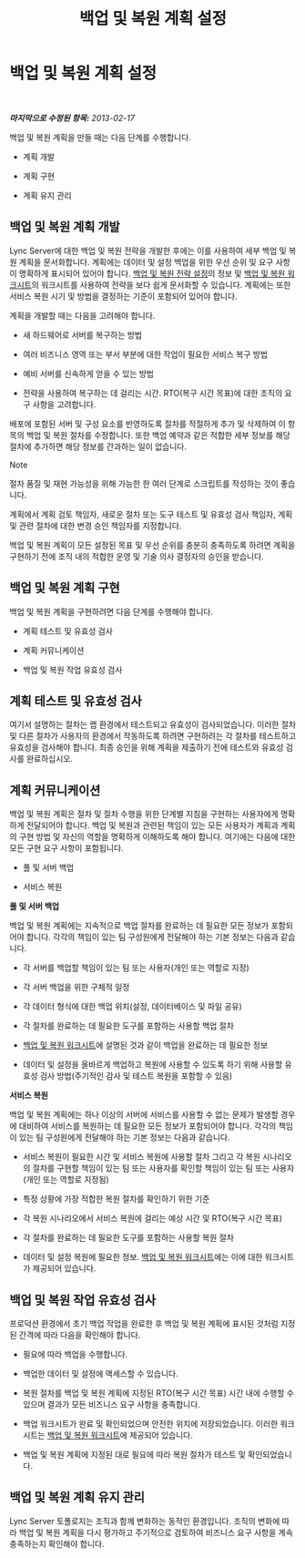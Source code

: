 ﻿---
title: 백업 및 복원 계획 설정
TOCTitle: 백업 및 복원 계획 설정
ms:assetid: 9f562ef1-3804-41e2-b3e4-d45b2e8c63c9
ms:mtpsurl: https://technet.microsoft.com/ko-kr/library/Hh202183(v=OCS.15)
ms:contentKeyID: 52056913
ms.date: 08/24/2015
mtps_version: v=OCS.15
ms.translationtype: HT
---

# 백업 및 복원 계획 설정

 

_**마지막으로 수정된 항목:** 2013-02-17_

백업 및 복원 계획을 만들 때는 다음 단계를 수행합니다.

  - 계획 개발

  - 계획 구현

  - 계획 유지 관리

## 백업 및 복원 계획 개발

Lync Server에 대한 백업 및 복원 전략을 개발한 후에는 이를 사용하여 세부 백업 및 복원 계획을 문서화합니다. 계획에는 데이터 및 설정 백업을 위한 우선 순위 및 요구 사항이 명확하게 표시되어 있어야 합니다. [백업 및 복원 전략 설정](lync-server-2013-establishing-a-backup-and-restoration-strategy.md)의 정보 및 [백업 및 복원 워크시트](lync-server-2013-backup-and-restoration-worksheets.md)의 워크시트를 사용하여 전략을 보다 쉽게 문서화할 수 있습니다. 계획에는 또한 서비스 복원 시기 및 방법을 결정하는 기준이 포함되어 있어야 합니다.

계획을 개발할 때는 다음을 고려해야 합니다.

  - 새 하드웨어로 서버를 복구하는 방법

  - 여러 비즈니스 영역 또는 부서 부분에 대한 작업이 필요한 서비스 복구 방법

  - 예비 서버를 신속하게 얻을 수 있는 방법

  - 전략을 사용하여 복구하는 데 걸리는 시간. RTO(복구 시간 목표)에 대한 조직의 요구 사항을 고려합니다.

배포에 포함된 서버 및 구성 요소를 반영하도록 절차를 적절하게 추가 및 삭제하여 이 항목의 백업 및 복원 절차를 수정합니다. 또한 백업 예약과 같은 적합한 세부 정보를 해당 절차에 추가하면 해당 정보를 간과하는 일이 없습니다.


> [!NOTE]
> 절차 품질 및 재현 가능성을 위해 가능한 한 여러 단계로 스크립트를 작성하는 것이 좋습니다.



계획에서 계획 검토 책임자, 새로운 절차 또는 도구 테스트 및 유효성 검사 책임자, 계획 및 관련 절차에 대한 변경 승인 책임자를 지정합니다.

백업 및 복원 계획이 모든 설정된 목표 및 우선 순위를 충분히 충족하도록 하려면 계획을 구현하기 전에 조직 내의 적합한 운영 및 기술 의사 결정자의 승인을 받습니다.

## 백업 및 복원 계획 구현

백업 및 복원 계획을 구현하려면 다음 단계를 수행해야 합니다.

  - 계획 테스트 및 유효성 검사

  - 계획 커뮤니케이션

  - 백업 및 복원 작업 유효성 검사

## 계획 테스트 및 유효성 검사

여기서 설명하는 절차는 랩 환경에서 테스트되고 유효성이 검사되었습니다. 이러한 절차 및 다른 절차가 사용자의 환경에서 작동하도록 하려면 구현하려는 각 절차를 테스트하고 유효성을 검사해야 합니다. 최종 승인을 위해 계획을 제출하기 전에 테스트와 유효성 검사를 완료하십시오.

## 계획 커뮤니케이션

백업 및 복원 계획은 절차 및 절차 수행을 위한 단계별 지침을 구현하는 사용자에게 명확하게 전달되어야 합니다. 백업 및 복원과 관련된 책임이 있는 모든 사용자가 계획과 계획의 구현 방법 및 자신의 역할을 명확하게 이해하도록 해야 합니다. 여기에는 다음에 대한 모든 구현 요구 사항이 포함됩니다.

  - 풀 및 서버 백업

  - 서비스 복원

**풀 및 서버 백업**

백업 및 복원 계획에는 지속적으로 백업 절차를 완료하는 데 필요한 모든 정보가 포함되어야 합니다. 각각의 책임이 있는 팀 구성원에게 전달해야 하는 기본 정보는 다음과 같습니다.

  - 각 서버를 백업할 책임이 있는 팀 또는 사용자(개인 또는 역할로 지정)

  - 각 서버 백업을 위한 구체적 일정

  - 각 데이터 형식에 대한 백업 위치(설정, 데이터베이스 및 파일 공유)

  - 각 절차를 완료하는 데 필요한 도구를 포함하는 사용할 백업 절차

  - [백업 및 복원 워크시트](lync-server-2013-backup-and-restoration-worksheets.md)에 설명된 것과 같이 백업을 완료하는 데 필요한 정보

  - 데이터 및 설정을 올바르게 백업하고 복원에 사용할 수 있도록 하기 위해 사용할 유효성 검사 방법(주기적인 감사 및 테스트 복원을 포함할 수 있음)

**서비스 복원**

백업 및 복원 계획에는 하나 이상의 서버에 서비스를 사용할 수 없는 문제가 발생할 경우에 대비하여 서비스를 복원하는 데 필요한 모든 정보가 포함되어야 합니다. 각각의 책임이 있는 팀 구성원에게 전달해야 하는 기본 정보는 다음과 같습니다.

  - 서비스 복원이 필요한 시간 및 서비스 복원에 사용할 절차 그리고 각 복원 시나리오의 절차를 구현할 책임이 있는 팀 또는 사용자를 확인할 책임이 있는 팀 또는 사용자(개인 또는 역할로 지정됨)

  - 특정 상황에 가장 적합한 복원 절차를 확인하기 위한 기준

  - 각 복원 시나리오에서 서비스 복원에 걸리는 예상 시간 및 RTO(복구 시간 목표)

  - 각 절차를 완료하는 데 필요한 도구를 포함하는 사용할 복원 절차

  - 데이터 및 설정 복원에 필요한 정보. [백업 및 복원 워크시트](lync-server-2013-backup-and-restoration-worksheets.md)에는 이에 대한 워크시트가 제공되어 있습니다.

## 백업 및 복원 작업 유효성 검사

프로덕션 환경에서 초기 백업 작업을 완료한 후 백업 및 복원 계획에 표시된 것처럼 지정된 간격에 따라 다음을 확인해야 합니다.

  - 필요에 따라 백업을 수행합니다.

  - 백업한 데이터 및 설정에 액세스할 수 있습니다.

  - 복원 절차를 백업 및 복원 계획에 지정된 RTO(복구 시간 목표) 시간 내에 수행할 수 있으며 결과가 모든 비즈니스 요구 사항을 충족합니다.

  - 백업 워크시트가 완료 및 확인되었으며 안전한 위치에 저장되었습니다. 이러한 워크시트는 [백업 및 복원 워크시트](lync-server-2013-backup-and-restoration-worksheets.md)에 제공되어 있습니다.

  - 백업 및 복원 계획에 지정된 대로 필요에 따라 복원 절차가 테스트 및 확인되었습니다.

## 백업 및 복원 계획 유지 관리

Lync Server 토폴로지는 조직과 함께 변화하는 동적인 환경입니다. 조직의 변화에 따라 백업 및 복원 계획을 다시 평가하고 주기적으로 검토하여 비즈니스 요구 사항을 계속 충족하는지 확인해야 합니다.

